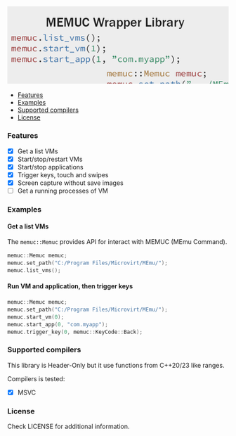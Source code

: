 ![splash](splash.png)

* [Features](#features)
* [Examples](#examples)
* [Supported compilers](#supported-compilers)
* [License](#license)

### Features
- [x] Get a list VMs
- [x] Start/stop/restart VMs
- [x] Start/stop applications
- [x] Trigger keys, touch and swipes
- [x] Screen capture without save images
- [ ] Get a running processes of VM

### Examples
#### Get a list VMs
The ```memuc::Memuc``` provides API for interact with MEMUC (MEmu Command).
```c
memuc::Memuc memuc;
memuc.set_path("C:/Program Files/Microvirt/MEmu/");
memuc.list_vms();
```
#### Run VM and application, then trigger keys

```c
memuc::Memuc memuc;
memuc.set_path("C:/Program Files/Microvirt/MEmu/");
memuc.start_vm(0);
memuc.start_app(0, "com.myapp");
memuc.trigger_key(0, memuc::KeyCode::Back);
```

### Supported compilers
This library is Header-Only but it use functions from C++20/23 like ranges.

Compilers is tested:
- [x] MSVC

### License

Check LICENSE for additional information.